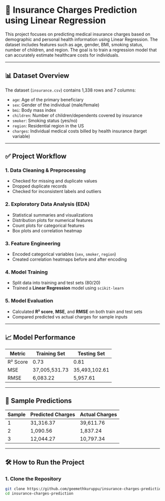 # 🧠 Insurance Charges Prediction using Linear Regression

This project focuses on predicting medical insurance charges based on demographic and personal health information using Linear Regression. The dataset includes features such as age, gender, BMI, smoking status, number of children, and region. The goal is to train a regression model that can accurately estimate healthcare costs for individuals.

---

## 📊 Dataset Overview

The dataset (`insurance.csv`) contains 1,338 rows and 7 columns:

- `age`: Age of the primary beneficiary
- `sex`: Gender of the individual (male/female)
- `bmi`: Body mass index
- `children`: Number of children/dependents covered by insurance
- `smoker`: Smoking status (yes/no)
- `region`: Residential region in the US
- `charges`: Individual medical costs billed by health insurance (target variable)

---

## ✅ Project Workflow

### 1. Data Cleaning & Preprocessing
- Checked for missing and duplicate values
- Dropped duplicate records
- Checked for inconsistent labels and outliers

### 2. Exploratory Data Analysis (EDA)
- Statistical summaries and visualizations
- Distribution plots for numerical features
- Count plots for categorical features
- Box plots and correlation heatmap

### 3. Feature Engineering
- Encoded categorical variables (`sex`, `smoker`, `region`)
- Created correlation heatmaps before and after encoding

### 4. Model Training
- Split data into training and test sets (80/20)
- Trained a **Linear Regression** model using `scikit-learn`

### 5. Model Evaluation
- Calculated **R² score**, **MSE**, and **RMSE** on both train and test sets
- Compared predicted vs actual charges for sample inputs

---

## 📈 Model Performance

| Metric              | Training Set | Testing Set |
|---------------------|--------------|-------------|
| R² Score            | 0.73         | 0.81        |
| MSE                 | 37,005,531.73| 35,493,102.61 |
| RMSE                | 6,083.22     | 5,957.61    |

---

## 🔮 Sample Predictions

| Sample | Predicted Charges | Actual Charges |
|--------|-------------------|----------------|
| 1      | 31,316.37         | 39,611.76      |
| 2      | 1,090.56          | 1,837.24       |
| 3      | 12,044.27         | 10,797.34      |

---

## 🛠️ How to Run the Project

### 1. Clone the Repository
```bash
git clone https://github.com/geemethkuruppu/insurance-charges-prediction
cd insurance-charges-prediction
